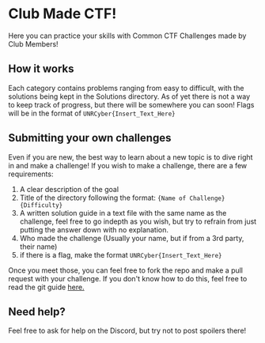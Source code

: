 # Club Made CTF!

Here you can practice your skills with Common CTF Challenges made by Club Members!

## How it works

Each category contains problems ranging from easy to difficult, with the solutions 
being kept in the Solutions directory. As of yet there is not a way to keep track
of progress, but there will be somewhere you can soon! Flags will be in the format
of `UNRCyber{Insert_Text_Here}`

## Submitting your own challenges

Even if you are new, the best way to learn about a new topic is to dive right in
and make a challenge! If you wish to make a challenge, there are a few requirements:

1. A clear description of the goal
2. Title of the directory following the format: `{Name of Challenge} {Difficulty}`
3. A written solution guide in a text file with the same name as the challenge, 
feel free to go indepth as you wish, but try to refrain from just putting the answer 
down with no explanation.
4. Who made the challenge (Usually your name, but if from a 3rd party, their name)
5. if there is a flag, make the format `UNRCyber{Insert_Text_Here}`

Once you meet those, you can feel free to fork the repo and make a pull request with 
your challenge. If you don't know how to do this, feel free to read the git guide [here.](https://github.com/NevadaCyberClub/knowkedge-base/blob/master/Tutorials/git.md)

## Need help?

Feel free to ask for help on the Discord, but try not to post spoilers there!

